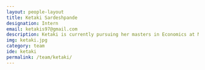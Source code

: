 ```yaml
---
layout: people-layout
title: Ketaki Sardeshpande
designation: Intern
email: ketakis97@gmail.com
description: Ketaki is currently pursuing her masters in Economics at Madras School of Economics. She finished her undergraduation in Economics from University of Delhi. She hopes to work in the field of development, with a focus on economic issues. 
img: ketaki.jpg
category: team
ide: ketaki
permalink: /team/ketaki/
---
```


